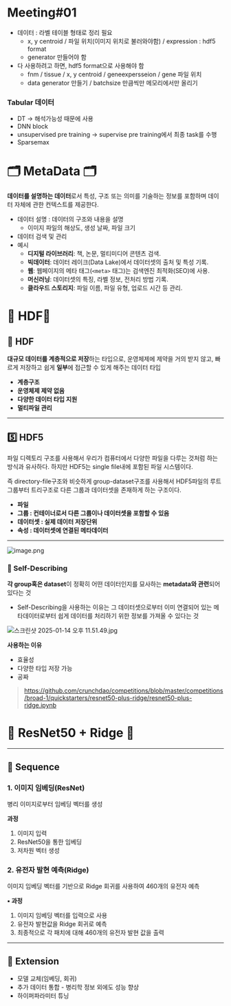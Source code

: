 # Meeting#01
- 데이터 : 라벨 테이블 형태로 정리 필요
    - x, y centroid / 파일 위치(이미지 위치로 불러와야함) / expression : hdf5 format
    - generator 만들어야 함
- 다 사용하려고 하면, hdf5 format으로 사용해야 함
    - fnm / tissue / x, y centroid / geneexpersseion / gene 파일 위치
    - data generator 만들기 / batchsize 만큼씩만 메모리에서만 올리기

### Tabular 데이터

- DT → 해석가능성 때문에 사용
- DNN block
- unsupervised pre training → supervise pre training에서 최종 task를 수행
- Sparsemax

# 🗂️ MetaData 🗂️

<aside>

**데이터를 설명하는 데이터**로서 특성, 구조 또는 의미를 기술하는 정보를 포함하며 데이터 자체에 관한 컨텍스트를 제공한다.

</aside>

- 데이터 설명 : 데이터의 구조와 내용을 설명
    - 이미지 파일의 해상도, 생성 날짜, 파일 크기
- 데이터 검색 및 관리
- 예시
    - **디지털 라이브러리**: 책, 논문, 멀티미디어 콘텐츠 검색.
    - **빅데이터**: 데이터 레이크(Data Lake)에서 데이터셋의 출처 및 특성 기록.
    - **웹**: 웹페이지의 메타 태그(`<meta>` 태그)는 검색엔진 최적화(SEO)에 사용.
    - **머신러닝**: 데이터셋의 특징, 라벨 정보, 전처리 방법 기록.
    - **클라우드 스토리지**: 파일 이름, 파일 유형, 업로드 시간 등 관리.

# 🎄 HDF🎄

## 🌲 HDF

<aside>

**대규모 데이터를 계층적으로 저장**하는 타입으로, 운영체제에 제약을 거의 받지 않고, 빠르게 저장하고 쉽게 **일부**에 접근할 수 있게 해주는 데이터 타입

</aside>

- **계층구조**
- **운영체제 제약 없음**
- **다양한 데이터 타입 지원**
- **멀티파일 관리**

---

## 5️⃣ HDF5

<aside>

파일 디렉토리 구조를 사용해서 우리가 컴퓨터에서 다양한 파일을 다루는 것처럼 하는 방식과 유사하다. 하지만 HDF5는 single file내에 포함된 파일 시스템이다.

즉 directory-file구조와 비슷하게 group-dataset구조를 사용해서 HDF5파일의 루트 그룹부터 트리구조로 다른 그룹과 데이터셋을 존재하게 하는 구조이다.

- **파일**
- **그룹 : 컨테이너로서 다른 그룹이나 데이터셋을 포함할 수 있음**
- **데이터셋 : 실제 데이터 저장단위**
- **속성 : 데이터셋에 연결된 메타데이터**
</aside>

---

![image.png](https://prod-files-secure.s3.us-west-2.amazonaws.com/9e6d49b9-5633-47b3-be57-62d190018cd1/ab6303ed-1859-45e6-a5b4-d64c526395a9/image.png)

### 🙌 Self-Describing

<aside>

**각 group혹은 dataset**이 정확히 어떤 데이터인지를 묘사하는 **metadata와 관련**되어 있다는 것

</aside>

- Self-Describing을 사용하는 이유는 그 데이터셋으로부터 이미 연결되어 있는 메타데이터로부터 쉽게 데이터를 처리하기 위한 정보를 가져올 수 있다는 것

![스크린샷 2025-01-14 오후 11.51.49.jpg](https://prod-files-secure.s3.us-west-2.amazonaws.com/9e6d49b9-5633-47b3-be57-62d190018cd1/bf6c34af-30b5-409c-9913-9d3edf85f7e7/%E1%84%89%E1%85%B3%E1%84%8F%E1%85%B3%E1%84%85%E1%85%B5%E1%86%AB%E1%84%89%E1%85%A3%E1%86%BA_2025-01-14_%E1%84%8B%E1%85%A9%E1%84%92%E1%85%AE_11.51.49.jpg)

**사용하는 이유**

- 효율성
- 다양한 타입 저장 가능
- 공짜

> https://github.com/crunchdao/competitions/blob/master/competitions/broad-1/quickstarters/resnet50-plus-ridge/resnet50-plus-ridge.ipynb
> 

# 🔗 ResNet50 + Ridge 🚫

---

## 🧗 Sequence

### 1. 이미지 임베딩(ResNet)

 병리 이미지로부터 임베딩 벡터를 생성

**과정**

1. 이미지 입력
2. ResNet50을 통한 임베딩
3. 저차원 벡터 생성

### 2. 유전자 발현 예측(Ridge)

 이미지 임베딩 벡터를 기반으로 Ridge 회귀를 사용하여 460개의 유전자 예측

**▪️ 과정**

1. 이미지 임베딩 벡터를 입력으로 사용
2. 유전자 발현값을 Ridge 회귀로 예측
3. 최종적으로 각 패치에 대해 460개의 유전자 발현 값을 출력

---

## 📌 Extension

- 모델 교체(임베딩, 회귀)
- 추가 데이터 통합 - 병리학 정보 외에도 성능 향상
- 하이퍼파라미터 튜닝
